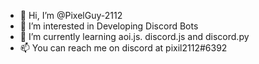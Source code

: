 - 👋 Hi, I’m @PixelGuy-2112
- 👀 I’m interested in Developing Discord Bots
- 🌱 I’m currently learning aoi.js. discord.js and discord.py
- 📫 You can reach me on discord at pixil2112#6392


